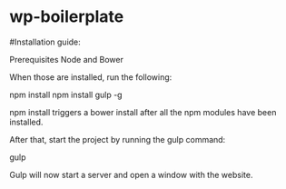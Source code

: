 wp-boilerplate
==============
#Installation guide:

Prerequisites Node and Bower

When those are installed, run the following:

  npm install
  npm install gulp -g

npm install triggers a bower install after all the npm modules have been installed.

After that, start the project by running the gulp command:

  gulp

Gulp will now start a server and open a window with the website.
